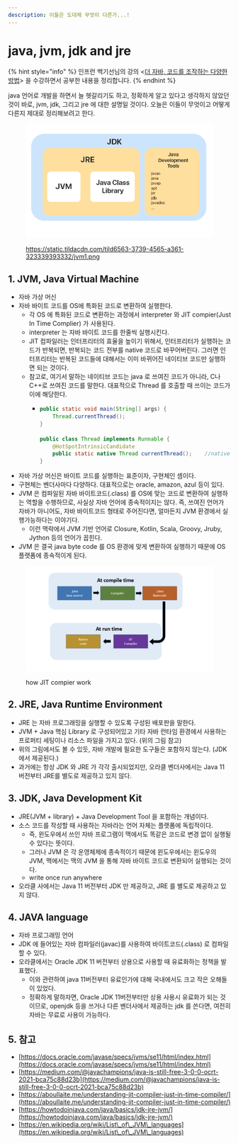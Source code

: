 ```yaml
---
description: 이들은 도대체 무엇이 다른가...!
---
```


# java, jvm, jdk and jre

{% hint style="info" %}
인프런 백기선님의 강의 <[더 자바, 코드를 조작하는 다양한 방법](https://www.inflearn.com/course/the-java-code-manipulation/dashboard)> 을 수강하면서 공부한 내용을 정리합니다.&#x20;
{% endhint %}



java 언어로 개발을 하면서 늘 헷갈리기도 하고, 정확하게 알고 있다고 생각하지 않았던 것이 바로, jvm, jdk, 그리고 jre 에 대한 설명일 것이다. 오늘은 이들이 무엇이고 어떻게 다른지 제대로 정리해보려고 한다.&#x20;

<figure><img src="../../.gitbook/assets/image (4) (1).png" alt=""><figcaption><p><a href="https://static.tildacdn.com/tild6563-3739-4565-a361-323339393332/jvm1.png">https://static.tildacdn.com/tild6563-3739-4565-a361-323339393332/jvm1.png</a></p></figcaption></figure>

## 1. JVM, Java Virtual Machine&#x20;

* 자바 가상 머신
* 자바 바이트 코드를 OS에 특화된 코드로 변환하여 실행한다. &#x20;
  * 각 OS 에 특화된 코드로 변환하는 과정에서 interpreter 와 JIT compier(Just In Time Complier) 가 사용된다.&#x20;
  * interpreter 는 자바 바이트 코드를 한줄씩 실행시킨다.&#x20;
  * JIT 컴파일러는 인터프리터의 효율을 높이기 위해서, 인터프리터가 실행하는 코드가 반복되면, 반복되는 코드 전부를 native 코드로 바꾸어버린다. 그러면 인터프리터는 반복된 코드들에 대해서는 이미 바뀌어진 네이티브 코드만 실행하면 되는 것이다.&#x20;
  * 참고로, 여기서 말하는 네이티브 코드는 java 로 쓰여진 코드가 아니라, C나 C++로 쓰여진 코드를 말한다. 대표적으로 Thread 를 호출할 때 쓰이는 코드가 이에 해당한다.&#x20;
    * ```java
      public static void main(String[] args) {
          Thread.currentThread();
      }

      public class Thread implements Runnable {
          @HotSpotIntrinsicCandidate
          public static native Thread currentThread();    //native keyword! 
      }
      ```
* 자바 가상 머신은 바이트 코드를 실행하는 표준이자, 구현체인 셈이다.&#x20;
* 구현체는 벤더사마다 다양하다. 대표적으로는 oracle, amazon, azul 등이 있다.&#x20;
* JVM 은 컴파일된 자바 바이트코드(.class) 를 OS에 맞는 코드로 변환하여 실행하는 역할을 수행하므로, 사실상 자바 언어에 종속적이지는 않다. 즉, 쓰여진 언어가 자바가 아니어도, 자바 바이트코드 형태로 주어진다면, 얼마든지 JVM 환경에서 실행가능하다는 이야기다.&#x20;
  * 이런 맥락에서 JVM 기반 언어로 Closure, Kotlin, Scala, Groovy, Jruby, Jython 등의 언어가 꼽힌다.&#x20;
* JVM 은 결국 java byte code 를 OS 환경에 맞게 변환하여 실행하기 때문에 OS 플랫폼에 종속적이게 된다.&#x20;

<figure><img src="../../.gitbook/assets/image (2) (2).png" alt=""><figcaption><p>how JIT compier work </p></figcaption></figure>



## 2. JRE, Java Runtime Environment&#x20;

* JRE 는 자바 프로그래밍을 실행할 수 있도록 구성된 배포판을 말한다.&#x20;
* JVM + Java 핵심 Library 로 구성되어있고 기타 자바 런타임 환경에서 사용하는 프로퍼티 세팅이나 리소스 파일을 가지고 있다. (위의 그림 참고)
* 위의 그림에서도 볼 수 있듯, 자바 개발에 필요한 도구들은 포함하지 않는다. (JDK 에서 제공된다.)&#x20;
* 과거에는 항상 JDK 와 JRE 가 각각 출시되었지만, 오라클 벤더사에서는 Java 11 버전부터 JRE를 별도로 제공하고 있지 않다.&#x20;



## 3. JDK, Java Development Kit&#x20;

* JRE(JVM + library) + Java Development Tool 을 포함하는 개념이다.&#x20;
* 소스 코드를 작성할 때 사용하는 자바라는 언어 자체는 플랫폼에 독립적이다.&#x20;
  * 즉, 윈도우에서 쓰인 자바 프로그램이 맥에서도 똑같은 코드로 변경 없이 실행될 수 있다는 뜻이다. &#x20;
  * 그러나 JVM 은 각 운영체제에 종속적이기 때문에 윈도우에서는 윈도우의 JVM, 맥에서는 맥의 JVM 을 통해 자바 바이트 코드로 변환되어 실행되는 것이다.&#x20;
  * write once run anywhere
* 오라클 사에서는 Java 11 버전부터 JDK 만 제공하고, JRE 를 별도로 제공하고 있지 않다.&#x20;



## 4. JAVA language&#x20;

* 자바 프로그래밍 언어&#x20;
* JDK 에 들어있는 자바 컴파일러(javac)를 사용하여 바이트코드(.class) 로 컴파일 할 수 있다.&#x20;
* 오라클에서는 Oracle JDK 11 버전부터 상용으로 사용할 때 유료화하는 정책을 발표했다.&#x20;
  * 이와 관련하여 java 11버전부터 유료인가에 대해 국내에서도 크고 작은 오해들이 있었다.&#x20;
  * 정확하게 말하자면, Oracle JDK 11버전부터만 상용 사용시 유료화가 되는 것이므로, openjdk 등을 쓰거나 다른 벤더사에서 제공하는 jdk 를 쓴다면, 여전히 자바는 무료로 사용이 가능하다.&#x20;





## 5. 참고

* [https://docs.oracle.com/javase/specs/jvms/se11/html/index.html](https://docs.oracle.com/javase/specs/jvms/se11/html/index.html)
* [https://medium.com/@javachampions/java-is-still-free-3-0-0-ocrt-2021-bca75c88d23b](https://medium.com/@javachampions/java-is-still-free-3-0-0-ocrt-2021-bca75c88d23b)
* [https://aboullaite.me/understanding-jit-compiler-just-in-time-compiler/](https://aboullaite.me/understanding-jit-compiler-just-in-time-compiler/)
* [https://howtodoinjava.com/java/basics/jdk-jre-jvm/](https://howtodoinjava.com/java/basics/jdk-jre-jvm/)
* [https://en.wikipedia.org/wiki/List\_of\_JVM\_languages](https://en.wikipedia.org/wiki/List\_of\_JVM\_languages)
